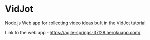 # VidJot
Node.js Web app for collecting video ideas built in the VidJot tutorial

Link to the web app - https://agile-springs-37128.herokuapp.com/
